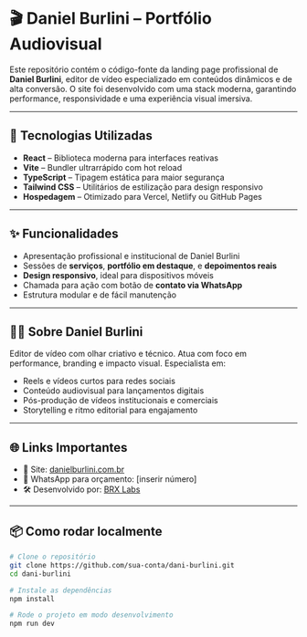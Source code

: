 # 🎬 Daniel Burlini – Portfólio Audiovisual

Este repositório contém o código-fonte da landing page profissional de **Daniel Burlini**, editor de vídeo especializado em conteúdos dinâmicos e de alta conversão. O site foi desenvolvido com uma stack moderna, garantindo performance, responsividade e uma experiência visual imersiva.

---

## 🚀 Tecnologias Utilizadas

- **React** – Biblioteca moderna para interfaces reativas
- **Vite** – Bundler ultrarrápido com hot reload
- **TypeScript** – Tipagem estática para maior segurança
- **Tailwind CSS** – Utilitários de estilização para design responsivo
- **Hospedagem** – Otimizado para Vercel, Netlify ou GitHub Pages

---

## ✨ Funcionalidades

- Apresentação profissional e institucional de Daniel Burlini
- Sessões de **serviços**, **portfólio em destaque**, e **depoimentos reais**
- **Design responsivo**, ideal para dispositivos móveis
- Chamada para ação com botão de **contato via WhatsApp**
- Estrutura modular e de fácil manutenção

---

## 👨‍💻 Sobre Daniel Burlini

Editor de vídeo com olhar criativo e técnico. Atua com foco em performance, branding e impacto visual. Especialista em:

- Reels e vídeos curtos para redes sociais
- Conteúdo audiovisual para lançamentos digitais
- Pós-produção de vídeos institucionais e comerciais
- Storytelling e ritmo editorial para engajamento

---

## 🌐 Links Importantes

- 🔗 Site: [danielburlini.com.br](https://danielburlini.com.br)
- 📱 WhatsApp para orçamento: [inserir número]
- 🛠 Desenvolvido por: [BRX Labs](https://brxlabs.com.br)

---

## 📦 Como rodar localmente

```bash
# Clone o repositório
git clone https://github.com/sua-conta/dani-burlini.git
cd dani-burlini

# Instale as dependências
npm install

# Rode o projeto em modo desenvolvimento
npm run dev
```
